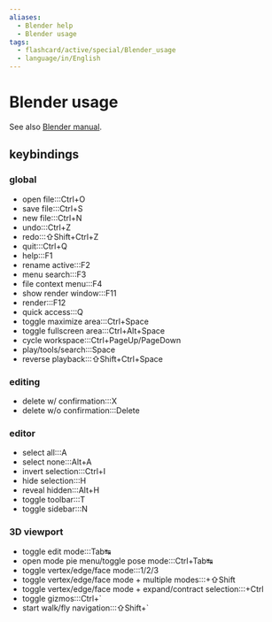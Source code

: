 ```yaml
---
aliases:
  - Blender help
  - Blender usage
tags:
  - flashcard/active/special/Blender_usage
  - language/in/English
---
```


# Blender usage

See also [Blender manual](https://docs.blender.org/manual/en/dev/interface/keymap/blender_default.html).

## keybindings

### global

- open file:::Ctrl+O <!--SR:!2026-03-15,897,335!2026-03-17,899,336-->
- save file:::Ctrl+S <!--SR:!2028-02-07,1448,356!2027-08-23,1318,356-->
- new file:::Ctrl+N <!--SR:!2025-10-21,689,290!2024-11-23,505,316-->
- undo:::Ctrl+Z <!--SR:!2026-03-14,896,330!2024-11-26,508,316-->
- redo:::⇧Shift+Ctrl+Z <!--SR:!2025-06-06,662,330!2026-07-06,665,236-->
- quit:::Ctrl+Q <!--SR:!2024-10-30,486,310!2028-02-25,1436,336-->
- help:::F1 <!--SR:!2024-10-31,487,310!2025-01-29,322,270-->
- rename active:::F2 <!--SR:!2026-05-10,876,296!2024-10-12,164,176-->
- menu search:::F3 <!--SR:!2025-02-09,571,316!2026-01-25,575,256-->
- file context menu:::F4 <!--SR:!2024-10-14,85,170!2026-08-27,855,276-->
- show render window:::F11 <!--SR:!2025-09-03,725,315!2026-02-08,678,276-->
- render:::F12 <!--SR:!2024-10-25,494,316!2025-11-29,812,336-->
- quick access:::Q <!--SR:!2025-11-25,753,290!2024-10-27,393,250-->
- toggle maximize area:::Ctrl+Space <!--SR:!2024-10-28,75,150!2024-10-16,397,256-->
- toggle fullscreen area:::Ctrl+Alt+Space <!--SR:!2024-10-02,65,170!2025-06-03,434,196-->
- cycle workspace:::Ctrl+PageUp/PageDown <!--SR:!2024-11-11,168,250!2024-12-01,513,316-->
- play/tools/search:::Space <!--SR:!2025-05-04,643,316!2025-05-07,642,316-->
- reverse playback:::⇧Shift+Ctrl+Space <!--SR:!2025-04-30,257,190!2024-10-02,60,155-->

### editing

- delete w/ confirmation:::X <!--SR:!2024-11-25,481,310!2025-01-15,519,316-->
- delete w/o confirmation:::Delete <!--SR:!2025-01-28,571,330!2029-08-14,1802,316-->

### editor

- select all:::A <!--SR:!2025-08-27,690,296!2026-06-24,964,336-->
- select none:::Alt+A <!--SR:!2027-10-06,1139,276!2025-02-02,293,256-->
- invert selection:::Ctrl+I <!--SR:!2025-11-14,592,250!2026-06-13,892,296-->
- hide selection:::H <!--SR:!2025-10-25,645,270!2024-11-29,511,310-->
- reveal hidden:::Alt+H <!--SR:!2025-04-09,565,270!2024-12-06,426,256-->
- toggle toolbar:::T <!--SR:!2024-09-28,459,310!2025-08-05,437,276-->
- toggle sidebar:::N <!--SR:!2024-10-22,402,256!2024-10-16,158,156-->

### 3D viewport

- toggle edit mode:::Tab↹ <!--SR:!2024-11-30,512,310!2025-05-21,637,316-->
- open mode pie menu/toggle pose mode:::Ctrl+Tab↹ <!--SR:!2028-05-16,1423,296!2024-12-16,162,196-->
- toggle vertex/edge/face mode:::1/2/3 <!--SR:!2025-08-08,723,336!2027-10-09,1153,296-->
- toggle vertex/edge/face mode + multiple modes:::+⇧Shift <!--SR:!2026-04-01,832,290!2025-07-28,688,316-->
- toggle vertex/edge/face mode + expand/contract selection:::+Ctrl <!--SR:!2025-05-30,476,276!2025-10-24,557,256-->
- toggle gizmos:::Ctrl+\` <!--SR:!2024-10-26,37,130!2024-12-04,104,196-->
- start walk/fly navigation:::⇧Shift+\` <!--SR:!2024-09-22,121,230!2024-09-26,15,130-->
